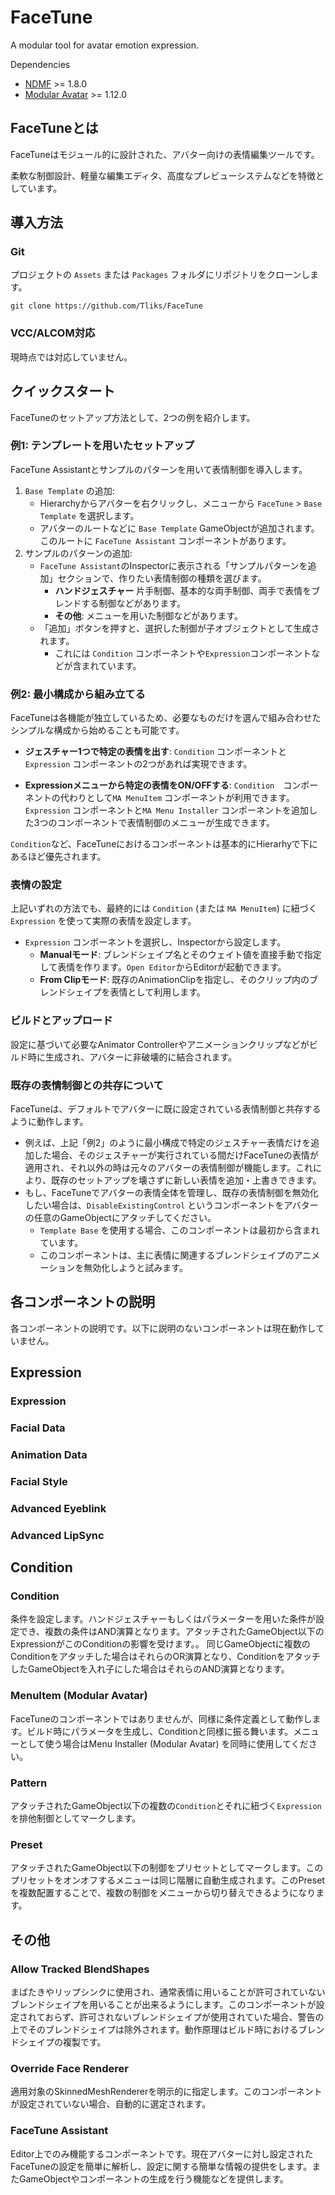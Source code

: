 FaceTune
====
A modular tool for avatar emotion expression.

Dependencies
- [NDMF](https://github.com/bdunderscore/ndmf) >= 1.8.0
- [Modular Avatar](https://github.com/bdunderscore/modular-avatar) >= 1.12.0

## FaceTuneとは
FaceTuneはモジュール的に設計された、アバター向けの表情編集ツールです。

柔軟な制御設計、軽量な編集エディタ、高度なプレビューシステムなどを特徴としています。

## 導入方法

### Git
プロジェクトの `Assets` または `Packages` フォルダにリポジトリをクローンします。
```
git clone https://github.com/Tliks/FaceTune
```

### VCC/ALCOM対応
現時点では対応していません。

## クイックスタート

FaceTuneのセットアップ方法として、2つの例を紹介します。

### 例1: テンプレートを用いたセットアップ
FaceTune Assistantとサンプルのパターンを用いて表情制御を導入します。

1.  `Base Template` の追加:
    - Hierarchyからアバターを右クリックし、メニューから `FaceTune` > `Base Template` を選択します。
    - アバターのルートなどに `Base Template` GameObjectが追加されます。このルートに `FaceTune Assistant` コンポーネントがあります。
2.  サンプルのパターンの追加:
    - `FaceTune Assistant`のInspectorに表示される「サンプルパターンを追加」セクションで、作りたい表情制御の種類を選びます。
        - **ハンドジェスチャー** 片手制御、基本的な両手制御、両手で表情をブレンドする制御などがあります。
        - **その他**: メニューを用いた制御などがあります。
    - 「追加」ボタンを押すと、選択した制御が子オブジェクトとして生成されます。
        - これには `Condition` コンポーネントや`Expression`コンポーネントなどが含まれています。

### 例2: 最小構成から組み立てる
FaceTuneは各機能が独立しているため、必要なものだけを選んで組み合わせたシンプルな構成から始めることも可能です。

*   **ジェスチャー1つで特定の表情を出す**:
    `Condition` コンポーネントと `Expression` コンポーネントの2つがあれば実現できます。

*   **Expressionメニューから特定の表情をON/OFFする**:
    `Condition`　コンポーネントの代わりとして`MA MenuItem` コンポーネントが利用できます。`Expression` コンポーネントと`MA Menu Installer` コンポーネントを追加した3つのコンポーネントで表情制御のメニューが生成できます。

`Condition`など、FaceTuneにおけるコンポーネントは基本的にHierarhyで下にあるほど優先されます。

### 表情の設定
上記いずれの方法でも、最終的には `Condition` (または `MA MenuItem`) に紐づく `Expression` を使って実際の表情を設定します。
*   `Expression` コンポーネントを選択し、Inspectorから設定します。
    *   **Manualモード**: ブレンドシェイプ名とそのウェイト値を直接手動で指定して表情を作ります。`Open Editor`からEditorが起動できます。
    *   **From Clipモード**: 既存のAnimationClipを指定し、そのクリップ内のブレンドシェイプを表情として利用します。

### ビルドとアップロード
設定に基づいて必要なAnimator Controllerやアニメーションクリップなどがビルド時に生成され、アバターに非破壊的に結合されます。

### 既存の表情制御との共存について
FaceTuneは、デフォルトでアバターに既に設定されている表情制御と共存するように動作します。

*   例えば、上記「例2」のように最小構成で特定のジェスチャー表情だけを追加した場合、そのジェスチャーが実行されている間だけFaceTuneの表情が適用され、それ以外の時は元々のアバターの表情制御が機能します。これにより、既存のセットアップを壊さずに新しい表情を追加・上書きできます。
*   もし、FaceTuneでアバターの表情全体を管理し、既存の表情制御を無効化したい場合は、`DisableExistingControl` というコンポーネントをアバターの任意のGameObjectにアタッチしてください。
    *   `Template Base` を使用する場合、このコンポーネントは最初から含まれています。
    *   このコンポーネントは、主に表情に関連するブレンドシェイプのアニメーションを無効化しようと試みます。

## 各コンポーネントの説明

各コンポーネントの説明です。以下に説明のないコンポーネントは現在動作していません。

## Expression

### Expression

### Facial Data

### Animation Data

### Facial Style

### Advanced Eyeblink 

### Advanced LipSync

## Condition

### Condition
条件を設定します。ハンドジェスチャーもしくはパラメーターを用いた条件が設定でき、複数の条件はAND演算となります。アタッチされたGameObject以下のExpressionがこのConditionの影響を受けます。。
同じGameObjectに複数のConditionをアタッチした場合はそれらのOR演算となり、ConditionをアタッチしたGameObjectを入れ子にした場合はそれらのAND演算となります。

### MenuItem (Modular Avatar)
FaceTuneのコンポーネントではありませんが、同様に条件定義として動作します。ビルド時にパラメータを生成し、Conditionと同様に振る舞います。メニューとして使う場合はMenu Installer (Modular Avatar) を同時に使用してください。

### Pattern
アタッチされたGameObject以下の複数の`Condition`とそれに紐づく`Expression`を排他制御としてマークします。

### Preset
アタッチされたGameObject以下の制御をプリセットとしてマークします。このプリセットをオンオフするメニューは同じ階層に自動生成されます。このPresetを複数配置することで、複数の制御をメニューから切り替えできるようになります。

## その他

### Allow Tracked BlendShapes
まばたきやリップシンクに使用され、通常表情に用いることが許可されていないブレンドシェイプを用いることが出来るようにします。このコンポーネントが設定されておらず、許可されないブレンドシェイプが使用されていた場合、警告の上でそのブレンドシェイプは除外されます。動作原理はビルド時におけるブレンドシェイプの複製です。

### Override Face Renderer
適用対象のSkinnedMeshRendererを明示的に指定します。このコンポーネントが設定されていない場合、自動的に選定されます。

### FaceTune Assistant
Editor上でのみ機能するコンポーネントです。現在アバターに対し設定されたFaceTuneの設定を簡単に解析し、設定に関する簡単な情報の提供をします。またGameObjectやコンポーネントの生成を行う機能などを提供します。
